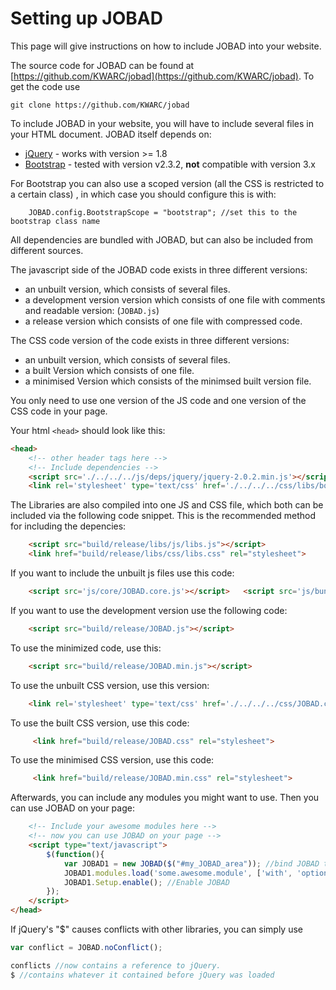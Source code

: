 # Setting up JOBAD
This page will give instructions on how to include JOBAD into your website. 

The source code for JOBAD can be found at [https://github.com/KWARC/jobad](https://github.com/KWARC/jobad). 
To get the code use 

    git clone https://github.com/KWARC/jobad

To include JOBAD in your website, you will have to include several files in your HTML document. 
JOBAD itself depends on: 

* [jQuery](http://jquery.com) - works with version >= 1.8
* [Bootstrap](http://getbootstrap.com/2.3.2/) - tested with version v2.3.2, **not** compatible with version 3.x

For Bootstrap you can also use a scoped version (all the CSS is restricted to a certain class) , in which case you should configure this is with: 
```
	JOBAD.config.BootstrapScope = "bootstrap"; //set this to the bootstrap class name
````

All dependencies are bundled with JOBAD, but can also be included from different sources. 

The javascript side of the JOBAD code exists in three different versions: 

* an unbuilt version, which consists of several files. 
* a development version version which consists of one file with comments and readable version: (`JOBAD.js`)
* a release version which consists of one file with compressed code. 

The CSS code version of the code exists in three different versions: 

* an unbuilt version, which consists of several files. 
* a built Version which consists of one file.
* a minimised Version which consists of the minimsed built version file.  

You only need to use one version of the JS code and one version of the CSS code in your page. 

Your html `<head>` should look like this: 

```html
<head>
	<!-- other header tags here -->
	<!-- Include dependencies -->
	<script src='./../../../js/deps/jquery/jquery-2.0.2.min.js'></script>	<script src='./../../../js/deps/bootstrap.js'></script>
	<link rel='stylesheet' type='text/css' href='./../../../css/libs/bootstrap/css/bootstrap.less.css'/>
```

The Libraries are also compiled into one JS and CSS file, which both can be included via the following code snippet. This is the recommended method for including the depencies: 

```html
	<script src="build/release/libs/js/libs.js"></script>
	<link href="build/release/libs/css/libs.css" rel="stylesheet">
```

If you want to include the unbuilt js files use this code: 

```html
	<script src='js/core/JOBAD.core.js'></script>	<script src='js/bundled/jquery-color/jquery.color.plus-names-2.1.2.js'></script>	<script src='js/bundled/underscore/underscore.js'></script>	<script src='js/util/JOBAD.util.js'></script>	<script src='js/JOBAD.resources.js'></script>	<script src='js/JOBAD.repo.js'></script>	<script src='js/core/JOBAD.core.modules.js'></script>	<script src='js/core/JOBAD.core.setup.js'></script>	<script src='js/ui/JOBAD.ui.js'></script>	<script src='js/ui/JOBAD.ui.hover.js'></script>	<script src='js/ui/JOBAD.ui.contextmenu.js'></script>	<script src='js/ui/JOBAD.ui.sidebar.js'></script>	<script src='js/ui/JOBAD.ui.overlay.js'></script>	<script src='js/ui/JOBAD.ui.folding.js'></script>	<script src='js/ui/JOBAD.ui.toolbar.js'></script>	<script src='js/events/JOBAD.sidebar.js'></script>	<script src='js/events/JOBAD.folding.js'></script>	<script src='js/events/JOBAD.toolbar.js'></script>	<script src='js/events/JOBAD.events.js'></script>	<script src='js/JOBAD.config.js'></script>	<script src='js/core/JOBAD.core.instances.js'></script>	<script src='js/JOBAD.wrap.js'></script>
```

If you want to use the development version use the following code: 

```html
	<script src="build/release/JOBAD.js"></script>
```

To use the minimized code, use this: 

```html
	<script src="build/release/JOBAD.min.js"></script>
```

To use the unbuilt CSS version, use this version: 

```html
	<link rel='stylesheet' type='text/css' href='./../../../css/JOBAD.css'/>	<link rel='stylesheet' type='text/css' href='./../../../css/JOBAD.theme.css'/>
```

To use the built CSS version, use this code: 

```html
	 <link href="build/release/JOBAD.css" rel="stylesheet">
```

To use the minimised CSS version, use this code: 

```html
	 <link href="build/release/JOBAD.min.css" rel="stylesheet">
```

Afterwards, you can include any modules you might want to use. Then you can use JOBAD on your page: 

```html
	<!-- Include your awesome modules here -->
	<!-- now you can use JOBAD on your page -->
	<script type="text/javascript">
		$(function(){
			var JOBAD1 = new JOBAD($("#my_JOBAD_area")); //bind JOBAD to an element on the page. 
			JOBAD1.modules.load('some.awesome.module', ['with', 'options']); //Load a module
			JOBAD1.Setup.enable(); //Enable JOBAD
		});
	</script>
</head>
```
If jQuery's "$" causes conflicts with other libraries, you can simply use

```javascript
var conflict = JOBAD.noConflict();

conflicts //now contains a reference to jQuery. 
$ //contains whatever it contained before jQuery was loaded

```
